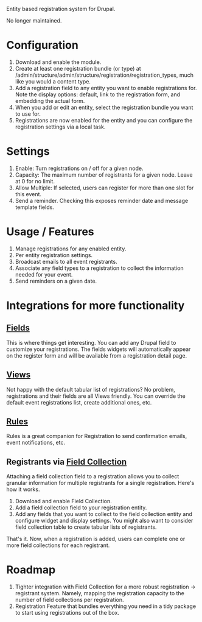 Entity based registration system for Drupal.

No longer maintained.

# Configuration
1. Download and enable the module.
2. Create at least one registration bundle (or type) at
/admin/structure/admin/structure/registration/registration_types, much like you would a content type.
3. Add a registration field to any entity you want to enable registrations
for. Note the display options: default, link to the registration form,
and embedding the actual form.
4. When you add or edit an entity, select the registration bundle you want to
 use for.
5. Registrations are now enabled for the entity and you can configure the
registration settings via a local task.

# Settings
1. Enable: Turn registrations on / off for a given node.
2. Capacity: The maximum number of registrants for a given node. Leave at 0 for
no limit.
3. Allow Multiple: If selected, users can register for more than one slot for
this event.
4. Send a reminder. Checking this exposes reminder date and message template
fields.

# Usage / Features
1. Manage registrations for any enabled entity.
2. Per entity registration settings.
3. Broadcast emails to all event registrants.
4. Associate any field types to a registration to collect the information needed
for your event.
5. Send reminders on a given date.

# Integrations for more functionality
## [Fields](http://api.drupal.org/api/drupal/modules--field--field.module/group/field/7)
This is where things get interesting. You can add any Drupal field to customize
your registrations. The fields widgets will automatically appear on the register
form and will be available from a registration detail page.

## [Views](http://drupal.org/project/views)
Not happy with the default tabular list of registrations? No problem,
registrations and their fields are all Views friendly. You can override the
default event registrations list, create additional ones, etc.

## [Rules](http://drupal.org/project/rules)
Rules is a great companion for Registration to send confirmation emails, event
notifications, etc.

## Registrants via [Field Collection](http://drupal.org/project/field_collection)
Attaching a field collection field to a registration allows you to collect
granular information for multiple registrants for a single registration. Here's
how it works.

1. Download and enable Field Collection.
2. Add a field collection field to your registration entity.
3. Add any fields that you want to collect to the field collection entity and
configure widget and display settings. You might also want to consider field
collection table to create tabular lists of registrants.

That's it. Now, when a registration is added, users can complete one or more
field collections for each registrant.

# Roadmap
1. Tighter integration with Field Collection for a more robust registration ->
registrant system. Namely, mapping the registration capacity to the number of
field collections per registration.
3. Registration Feature that bundles everything you need in a tidy package to
start using registrations out of the box.
